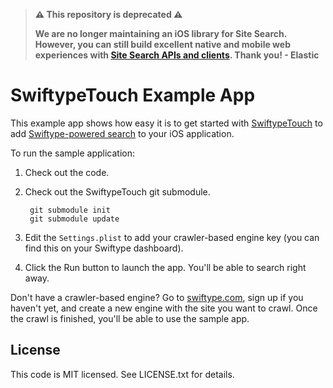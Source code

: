 > **⚠️ This repository is deprecated ⚠️**
>
> **We are no longer maintaining an iOS library for Site Search. However, you can still build excellent native and mobile web experiences with [Site Search APIs and clients](https://swiftype.com/mobile-search). Thank you! - Elastic**

# SwiftypeTouch Example App

This example app shows how easy it is to get started with [SwiftypeTouch](https://github.com/swiftype/SwiftypeTouch) to add [Swiftype-powered search](http://swiftype.com) to your iOS application.

To run the sample application:

1. Check out the code.
2. Check out the SwiftypeTouch git submodule.

        git submodule init
        git submodule update

3. Edit the `Settings.plist` to add your crawler-based engine key (you can find this on your Swiftype dashboard). 
4. Click the Run button to launch the app. You'll be able to search right away.

Don't have a crawler-based engine? Go to [swiftype.com](http://swiftype.com), sign up if you haven't yet, and create a new engine with the site you want to crawl. 
Once the crawl is finished, you'll be able to use the sample app.

## License

This code is MIT licensed. See LICENSE.txt for details.
